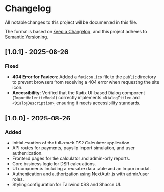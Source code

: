 # Changelog

All notable changes to this project will be documented in this file.

The format is based on [Keep a Changelog](https://keepachangelog.com/en/1.0.0/),
and this project adheres to [Semantic Versioning](https://semver.org/spec/v2.0.0.html).

## [1.0.1] - 2025-08-26

### Fixed
- **404 Error for Favicon**: Added a `favicon.ico` file to the `public` directory to prevent browsers from receiving a 404 error when requesting the site icon.
- **Accessibility**: Verified that the Radix UI-based Dialog component (`ImportHoleriteModal`) correctly implements `<DialogTitle>` and `<DialogDescription>`, ensuring it meets accessibility standards.

## [1.0.0] - 2025-08-26

### Added
- Initial creation of the full-stack DSR Calculator application.
- API routes for payments, payslip import simulation, and user authentication.
- Frontend pages for the calculator and admin-only reports.
- Core business logic for DSR calculations.
- UI components including a reusable data table and an import modal.
- Authentication and authorization using NextAuth.js with admin/user roles.
- Styling configuration for Tailwind CSS and Shadcn UI.
